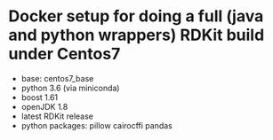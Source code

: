 # Docker setup for doing a full (java and python wrappers) RDKit build under Centos7

- base: centos7_base
- python 3.6 (via miniconda)
- boost 1.61
- openJDK 1.8
- latest RDKit release
- python packages: pillow cairocffi pandas



